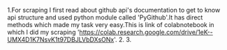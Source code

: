 1.For scraping I first read about github api's documentation to get to know api structure and used python module called 'PyGithub'.It has direct methods which made my 
task very easy.This is link of colabnotebook in which I did my scraping 'https://colab.research.google.com/drive/1eK--UMX4D1K7NsvK1t97DBJLVbDXsONx'.
2.
3.
